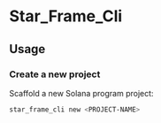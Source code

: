 # Star_Frame_Cli

## Usage

### Create a new project

Scaffold a new Solana program project:

```bash
star_frame_cli new <PROJECT-NAME>
```
